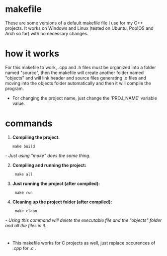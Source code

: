 # makefile

These are some versions of a default makefile file I use for my C++ projects. It works on Windows and Linux (tested on Ubuntu, Pop!OS and Arch so far) with no necessary changes.

# how it works

For this makefile to work, .cpp and .h files must be organized into a folder named "source", then the makefile will create another folder named "objects" and will link header and source files generating .o files and moving into the objects folder automatically and then it will compile the program.

* For changing the project name, just change the 'PROJ_NAME' variable value.

# commands

1) **Compiling the project:**

       make build
_- Just using "make" does the same thing._

2) **Compiling and running the project:**

        make all

3) **Just running the project (after compiled):**

        make run

4) **Cleaning up the project folder (after compiled):**

        make clean
_- Using this command will delete the executable file and the "objects" folder and all the files in it._

#

* This makefile works for C projects as well, just replace occurences of _.cpp_ for _.c_ .
